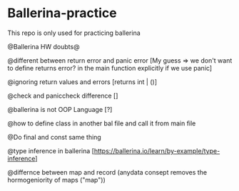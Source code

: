 # Ballerina-practice
This repo is only used for practicing ballerina

@Ballerina HW doubts@


@different between return error and panic error [My guess => we don't want to define returns error? in the main function explicitly if we use panic]

@ignoring return values and errors [returns int | ()]

@check and paniccheck difference []

@ballerina is not OOP Language [?]

@how to define class in another bal file and call it from main file

@Do final and const same thing

@type inference in ballerina [https://ballerina.io/learn/by-example/type-inference]

@differnce between map and record (anydata consept removes the hormogeniority of maps ("map<anydata>")) 
